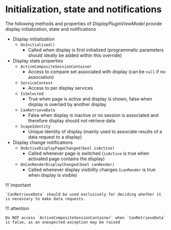 # Initialization, state and notifications

The following methods and properties of _DisplayPluginViewModel_ provide display initialization, state and notifications

- Display initialization
    - `OnInitialised()`
        - Called when display is first initialized (programmatic parameters should ideally be added within this override)
- Display state properties
    - `ActiveCompositeSessionContainer`
        - Access to compare set associated with display (can be `null` if no association)
    - `ServiceContext`
        - Access to per display services
    - `IsSelected`
        - True when page is active and display is shown, false when display is overlaid by another display
    - `CanRetrieveData`
        - False when display is inactive or no session is associated and therefore display should not retrieve data
    - `ScopeIdentity`
        - Unique identity of display (mainly used to associate results of a data request to a display)
- Display change notifications
    - `OnActiveDisplayPageChanged(bool isActive)`
        - Called whenever page is switched (`isActive` is true when activated page contains the display)
    - `OnCanRenderDisplayChanged(bool canRender)`
        - Called whenever display visibility changes (`canRender` is true when display is visible)

!!! important

    `CanRetrieveData` should be used exclusively for deciding whether it is necessary to make data requests.


!!! attention

    Do NOT access `ActiveCompositeSessionContainer` when `CanRetrieveData` is false, as an unexpected exception may be raised
